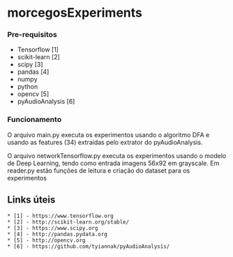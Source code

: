 # morcegosExperiments

### Pre-requisitos ###

* Tensorflow [1]
* scikit-learn [2]
* scipy [3]
* pandas [4]
* numpy
* python
* opencv [5]
* pyAudioAnalysis [6]

### Funcionamento ###

O arquivo main.py executa os experimentos usando o algoritmo DFA e usando as features (34) extraídas pelo extrator do pyAudioAnalysis.

O arquivo networkTensorflow.py executa os experimentos usando o modelo de Deep Learning, tendo como entrada imagens 56x92 em grayscale. Em reader.py estão funções de leitura e criação do dataset para os experimentos

## Links úteis
```
* [1] - https://www.tensorflow.org
* [2] - http://scikit-learn.org/stable/
* [3] - https://www.scipy.org
* [4] - http://pandas.pydata.org
* [5] - http://opencv.org
* [6] - https://github.com/tyiannak/pyAudioAnalysis/
```